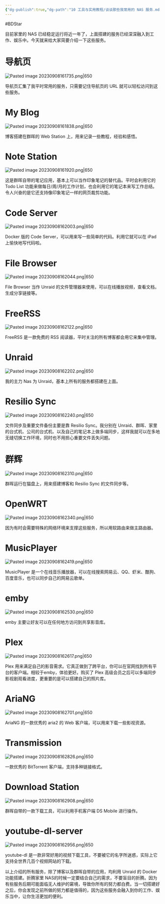 ```yaml
---
{"dg-publish":true,"dg-path":"10 工具与实用教程/谈谈那些我常用的 NAS 服务.md","permalink":"/10 工具与实用教程/谈谈那些我常用的 NAS 服务/","created":"2023-09-08T16:17:04.000+08:00","updated":"2025-05-16T21:52:16.934+08:00"}
---
```


#BDStar

目前家里的 NAS 已经稳定运行将近一年了，上面搭建的服务已经深深融入到工作、娱乐中。今天就来给大家简要介绍一下这些服务。

# 导航页

![Pasted image 20230908161735.png|650](/img/user/0.Asset/resource/Pasted%20image%2020230908161735.png)

导航页汇集了我平时常用的服务，只需要记住导航页的 URL 就可以轻松访问到这些服务。

# My Blog

![Pasted image 20230908161838.png|650](/img/user/0.Asset/resource/Pasted%20image%2020230908161838.png)

博客搭建在群晖的 Web Station 上，用来记录一些教程，经验和感悟。

# Note Station

![Pasted image 20230908161920.png|650](/img/user/0.Asset/resource/Pasted%20image%2020230908161920.png)

这是群晖自带的笔记应用，基本上可以当作印象笔记的替代品。平时会利用它的 Todo List 功能来做每日/周/月的工作计划，也会利用它的笔记本来写工作总结。令人兴奋的是它还支持像印象笔记一样的网页裁剪功能。

# Code Server

![Pasted image 20230908162003.png|650](/img/user/0.Asset/resource/Pasted%20image%2020230908162003.png)

Docker 版的 Code Server，可以用来写一些简单的代码。利用它就可以在 iPad上愉快地写代码啦。

# File Browser

![Pasted image 20230908162044.png|650](/img/user/0.Asset/resource/Pasted%20image%2020230908162044.png)

File Browser 当作 Unraid 的文件管理器来使用，可以在线播放视频，查看文档，生成分享链接等。

# FreeRSS

![Pasted image 20230908162122.png|650](/img/user/0.Asset/resource/Pasted%20image%2020230908162122.png)

FreeRSS 是一款免费的 RSS 阅读器，平时关注的所有博客都会用它来集中管理。

# Unraid

![Pasted image 20230908162202.png|650](/img/user/0.Asset/resource/Pasted%20image%2020230908162202.png)

我的主力 Nas 为 Unraid，基本上所有的服务都搭建在上面。

# Resilio Sync

![Pasted image 20230908162240.png|650](/img/user/0.Asset/resource/Pasted%20image%2020230908162240.png)

文件同步及重要文件备份主要是靠 Resilio Sync。我分别在 Unraid、群晖、家里的台式机、公司的台式机、以及自己的笔记本上做多端同步，这样我就可以在多地无缝切换工作环境，同时也不用担心重要文件丢失问题。

# 群辉

![Pasted image 20230908162310.png|650](/img/user/0.Asset/resource/Pasted%20image%2020230908162310.png)

群晖运行在猫盘上，用来搭建博客和 Resilio Sync 的文件同步等。

# OpenWRT

![Pasted image 20230908162340.png|650](/img/user/0.Asset/resource/Pasted%20image%2020230908162340.png)

因为有时会需要特殊的网络环境来支撑这些服务，所以用软路由来做主路由器。

# MusicPlayer

![Pasted image 20230908162419.png|650](/img/user/0.Asset/resource/Pasted%20image%2020230908162419.png)

MusicPlayer 是一个在线音乐播放器，可以在线搜索网易云、QQ、虾米、酷狗、百度音乐，也可以同步自己的网易云歌单。

# emby

![Pasted image 20230908162530.png|650](/img/user/0.Asset/resource/Pasted%20image%2020230908162530.png)

emby 主要让好友可以在任何地方访问到共享影音库。

# Plex

![Pasted image 20230908162617.png|650](/img/user/0.Asset/resource/Pasted%20image%2020230908162617.png)

Plex 用来满足自己的影音需求。它真正做到了跨平台，你可以在官网找到所有平台的客户端。相较于emby，体验更好。购买了 Plex 高级会员之后可以多端同步影视剧观看进度，更重要的是可以搭建自己的照片库。

# AriaNG

![Pasted image 20230908162701.png|650](/img/user/0.Asset/resource/Pasted%20image%2020230908162701.png)

AriaNG 的一款优秀的 aria2 的 Web 客户端，可以用来下载一些影视资源。

# Transmission

![Pasted image 20230908162826.png|650](/img/user/0.Asset/resource/Pasted%20image%2020230908162826.png)

一款优秀的 BitTorrent 客户端，支持多种链接格式。

# Download Station

![Pasted image 20230908162908.png|650](/img/user/0.Asset/resource/Pasted%20image%2020230908162908.png)

群晖自带的一款下载工具，可以利用手机客户端 DS Mobile 进行操作。

# youtube-dl-server

![Pasted image 20230908162956.png|650](/img/user/0.Asset/resource/Pasted%20image%2020230908162956.png)

youtube-dl 是一款非常好用的视频下载工具，不要被它的名字所迷惑，实际上它支持全世界几百个视频网站的下载。

以上介绍的所有服务，除了博客以及群晖自带的应用，均利用 Unraid 的 Docker 功能搭建。折腾家里 NAS的时候一定要结合自己的需求，不要盲目的折腾。因为有些服务后期可能面临无人维护的窘境，导致你所有的努力都白费。当一切搭建好之后，你会发现之前所做的努力都是值得的，因为这些服务会融入到你的工作、娱乐当中，让你生活更加的便利。